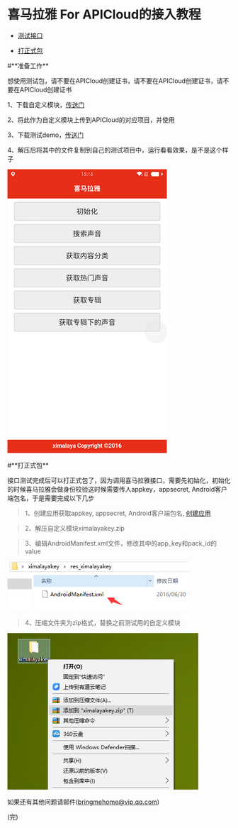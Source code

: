 # 喜马拉雅 For APICloud的接入教程

* [测试接口](#testver)

* [打正式包](#finalver)


<div id="testver"></div>
#**准备工作**

想使用测试包，请不要在APICloud创建证书，请不要在APICloud创建证书，请不要在APICloud创建证书

1、下载自定义模块，[传送门](https://github.com/bringmehome/ximalaya/blob/master/%E8%87%AA%E5%AE%9A%E4%B9%89%E6%A8%A1%E5%9D%97/ximalayakey.zip)

2、将此作为自定义模块上传到APICloud的对应项目，并使用

3、下载测试demo，[传送门](https://github.com/bringmehome/ximalaya/blob/master/%E6%B5%8B%E8%AF%95Demo/widget.zip)

4、解压后将其中的文件复制到自己的测试项目中，运行看看效果，是不是这个样子


![](./img/xmlyapp.png)


<div id="finalver"></div>
#**打正式包**

接口测试完成后可以打正式包了，因为调用喜马拉雅接口，需要先初始化，初始化的时候喜马拉雅会做身份校验这时候需要传人appkey，appsecret, Android客户端包名，于是需要完成以下几步

>1、创建应用获取appkey, appsecret, Android客户端包名, [创建应用](http://open.ximalaya.com/apps)

>2、解压自定义模块ximalayakey.zip

>3、编辑AndroidManifest.xml文件，修改其中的app_key和pack_id的value

![](./img/manifest.png)

>4、压缩文件夹为zip格式，替换之前测试用的自定义模块

![](./img/package.png)

如果还有其他问题请邮件(bringmehome@vip.qq.com)

(完)